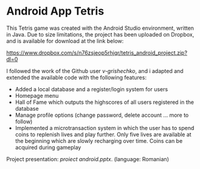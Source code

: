 # Android App Tetris

This Tetris game was created with the Android Studio environment, written in Java. Due to size limitations, the project has been uploaded on Dropbox, and is available for download at the link below:

https://www.dropbox.com/s/n76zsjeop5rhjqr/tetris_android_project.zip?dl=0

I followed the work of the Github user _v-grishechko_, and i adapted and extended the available code with the following features:
- Added a local database and a register/login system for users
- Homepage menu 
- Hall of Fame which outputs the highscores of all users registered in the database
- Manage profile options (change password, delete account ... more to follow)
- Implemented a microtransaction system in which the user has to spend coins to replenish lives and play further. Only five lives are available at the beginning which are slowly recharging over time. Coins can be acquired during gameplay

Project presentation: _proiect android.pptx_. (language: Romanian)
